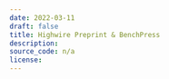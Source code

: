 ```yaml
---
date: 2022-03-11
draft: false
title: Highwire Preprint & BenchPress
description:
source_code: n/a
license:
---
```



